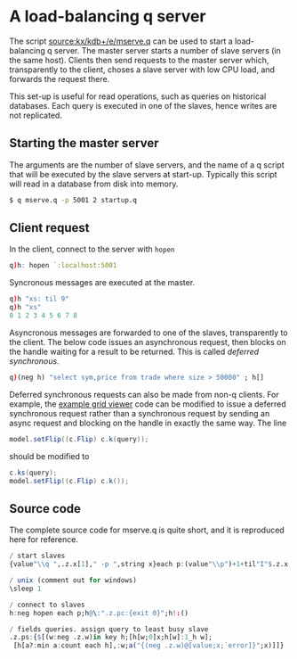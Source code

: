 # A load-balancing q server

The script <source:kx/kdb+/e/mserve.q> can be used to start a load-balancing q server. The master server starts a number of slave servers (in the same host). Clients then send requests to the master server which, transparently to the client, choses a slave server with low CPU load, and forwards the request there.

This set-up is useful for read operations, such as queries on historical databases. Each query is executed in one of the slaves, hence writes are not replicated.


## Starting the master server

The arguments are the number of slave servers, and the name of a q script that will be executed by the slave servers at start-up. Typically this script will read in a database from disk into memory.
```bash
$ q mserve.q -p 5001 2 startup.q
```


## Client request

In the client, connect to the server with `hopen`
```q
q)h: hopen `:localhost:5001
```
Syncronous messages are executed at the master.
```q
q)h "xs: til 9"
q)h "xs"
0 1 2 3 4 5 6 7 8
```
Asyncronous messages are forwarded to one of the slaves, transparently to the client. The below code issues an asynchronous request, then blocks on the handle waiting for a result to be returned. This is called _deferred synchronous_.
```q
q)(neg h) "select sym,price from trade where size > 50000" ; h[]
```
Deferred synchronous requests can also be made from non-q clients. For example, the [example grid viewer](/interfaces/java-client-for-q/#example-grid-viewer-using-swing) code can be modified to issue a deferred synchronous request rather than a synchronous request by sending an async request and blocking on the handle in exactly the same way. The line
```java
model.setFlip((c.Flip) c.k(query));
```
should be modified to
```java
c.ks(query);
model.setFlip((c.Flip) c.k());
```


## Source code

The complete source code for mserve.q is quite short, and it is reproduced here for reference.
```q
/ start slaves
{value"\\q ",.z.x[1]," -p ",string x}each p:(value"\\p")+1+til"I"$.z.x 0;

/ unix (comment out for windows)
\sleep 1

/ connect to slaves
h:neg hopen each p;h@\:".z.pc:{exit 0}";h!:()

/ fields queries. assign query to least busy slave
.z.ps:{$[(w:neg .z.w)in key h;[h[w;0]x;h[w]:1_h w];                    /response
 [h[a?:min a:count each h],:w;a("{(neg .z.w)@[value;x;`error]}";x)]]}  /request
```